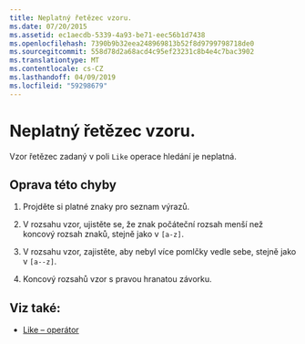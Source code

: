 ```yaml
---
title: Neplatný řetězec vzoru.
ms.date: 07/20/2015
ms.assetid: ec1aecdb-5339-4a93-be71-eec56b1d7438
ms.openlocfilehash: 7390b9b32eea248969813b52f8d9799798718de0
ms.sourcegitcommit: 558d78d2a68acd4c95ef23231c8b4e4c7bac3902
ms.translationtype: MT
ms.contentlocale: cs-CZ
ms.lasthandoff: 04/09/2019
ms.locfileid: "59298679"
---
```

# <a name="invalid-pattern-string"></a>Neplatný řetězec vzoru.
Vzor řetězec zadaný v poli `Like` operace hledání je neplatná.  
  
## <a name="to-correct-this-error"></a>Oprava této chyby  
  
1. Projděte si platné znaky pro seznam výrazů.  
  
2. V rozsahu vzor, ujistěte se, že znak počáteční rozsah menší než koncový rozsah znaků, stejně jako v `[a-z]`.  
  
3. V rozsahu vzor, zajistěte, aby nebyl více pomlčky vedle sebe, stejně jako v `[a--z]`.  
  
4. Koncový rozsahů vzor s pravou hranatou závorku.  
  
## <a name="see-also"></a>Viz také:

- [Like – operátor](../../visual-basic/language-reference/operators/like-operator.md)
